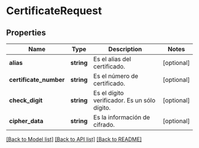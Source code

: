 # CertificateRequest

## Properties
Name | Type | Description | Notes
------------ | ------------- | ------------- | -------------
**alias** | **string** | Es el alias del certificado. | [optional] 
**certificate_number** | **string** | Es el número de certificado. | [optional] 
**check_digit** | **string** | Es el dígito verificador. Es un sólo dígito. | [optional] 
**cipher_data** | **string** | Es la información de cifrado. | [optional] 

[[Back to Model list]](../../README.md#documentation-for-models) [[Back to API list]](../../README.md#documentation-for-api-endpoints) [[Back to README]](../../README.md)

